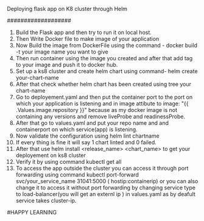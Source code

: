 Deploying flask app on K8 cluster through Helm


###################
1. Build the Flask app and then try to run it on local host.
2. Then Write Docker file to make image of your application
3. Now Build the image from DockerFile using the command - docker build -t your image name you want to give
4. Then run container using the image you created and after that add tag to your image and push it to docker hub.
5. Set up a ks8 cluster and create helm chart using command- helm create your-chart-name
6. After that check whether helm chart has been created using tree your chart-name
7. Go to deployement.yaml and then put the container port to the port on which your application is listening and in image attibute to image: "{{ .Values.image.repository }}" because as my docker image is not containing any versions and remove liveProbe and readinessProbe.
8. After that go to values.yaml and put your repo name and and containerport on which service(app) is listening.
9. Now validate the configuration using helm lint chartname 
10. If every thing is fine it will say 1 chart linted and 0 failed.
11. After that use helm install <release_name> <chart_name> to get your deployement on ks8 cluster
12. Verify it by using command kubectl get all
13. To access the app outside the cluster you can access it through port forwarding using command kubectl port-forward svc/your_service_name 31041:5000 ( hostip:containerip) or you can also change it to access it without port forwarding by changing service type to load-balancer(you will get an externl ip ) in values.yaml as by deafult service takes cluster-ip.










#HAPPY LEARNING
